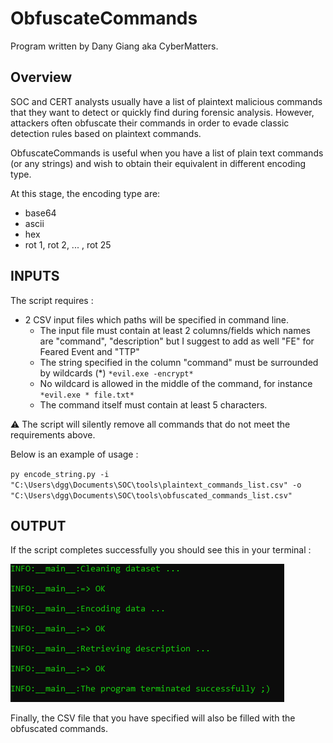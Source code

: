# ObfuscateCommands

Program written by Dany Giang aka CyberMatters.

## Overview

SOC and CERT analysts usually have a list of plaintext malicious commands that they want to detect or quickly find during forensic analysis.
However, attackers often obfuscate their commands in order to evade classic detection rules based on plaintext commands.

ObfuscateCommands is useful when you have a list of plain text commands (or any strings) and wish to obtain their equivalent in different encoding type.

At this stage, the encoding type are:

* base64
* ascii
* hex
* rot 1, rot 2, ... , rot 25

## INPUTS

The script requires :

* 2 CSV input files which paths will be specified in command line.
  * The input file must contain at least 2 columns/fields which names are "command", "description" but I suggest to add as well "FE" for Feared Event and "TTP"
  * The string specified in the column "command" must be surrounded by wildcards (*) `*evil.exe -encrypt*`
  * No wildcard is allowed in the middle of the command, for instance `*evil.exe * file.txt*`
  * The command itself must contain at least 5 characters.

:warning: The script will silently remove all commands that do not meet the requirements above.

Below is an example of usage :

`py encode_string.py -i "C:\Users\dgg\Documents\SOC\tools\plaintext_commands_list.csv" -o "C:\Users\dgg\Documents\SOC\tools\obfuscated_commands_list.csv"`

## OUTPUT

If the script completes successfully you should see this in your terminal :

![success](images/successful_execution.PNG)

Finally, the CSV file that you have specified will also be filled with the obfuscated commands.
